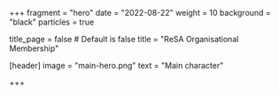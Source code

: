 +++
fragment = "hero"
date = "2022-08-22"
weight = 10
background = "black"
particles = true

title_page = false # Default is false
title = "ReSA Organisational Membership"

[header]
  image = "main-hero.png"
  text = "Main character"

+++
